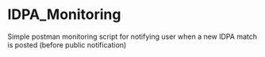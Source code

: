 # IDPA_Monitoring
Simple postman monitoring script for notifying user when a new IDPA match is posted (before public notification)
